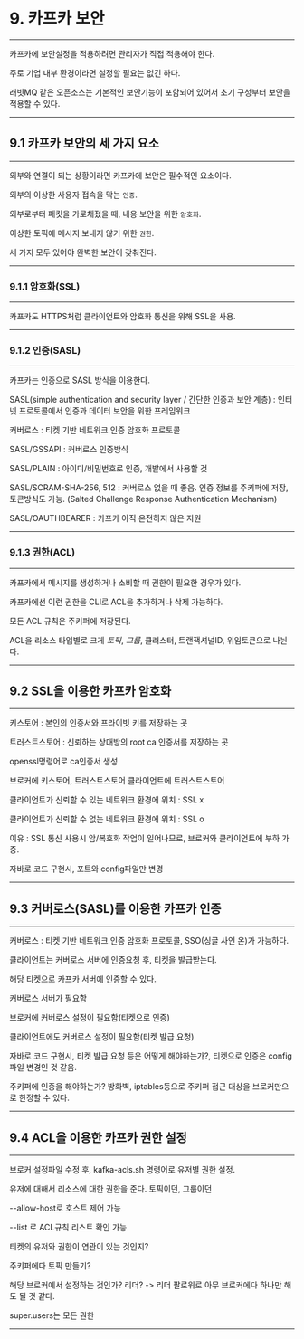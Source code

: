 # 9. 카프카 보안

---
카프카에 보안설정을 적용하려면 관리자가 직접 적용해야 한다.

주로 기업 내부 환경이라면 설정할 필요는 없긴 하다.

래빗MQ 같은 오픈소스는 기본적인 보안기능이 포함되어 있어서 초기 구성부터 보안을 적용할 수 있다.

---
## 9.1 카프카 보안의 세 가지 요소

---
외부와 연결이 되는 상황이라면 카프카에 보안은 필수적인 요소이다.

외부의 이상한 사용자 접속을 막는 `인증`.

외부로부터 패킷을 가로채졌을 때, 내용 보안을 위한 `암호화`.

이상한 토픽에 메시지 보내지 않기 위한 `권한`.

세 가지 모두 있어야 완벽한 보안이 갖춰진다.

---
### 9.1.1 암호화(SSL)

---
카프카도 HTTPS처럼 클라이언트와 암호화 통신을 위해 SSL을 사용.


---
### 9.1.2 인증(SASL)

---

카프카는 인증으로 SASL 방식을 이용한다.

SASL(simple authentication and security layer / 간단한 인증과 보안 계층) : 인터넷 프로토콜에서 인증과 데이터 보안을 위한 프레임워크

커버로스 : 티켓 기반 네트워크 인증 암호화 프로토콜

SASL/GSSAPI : 커버로스 인증방식

SASL/PLAIN : 아이디/비밀번호로 인증, 개발에서 사용할 것

SASL/SCRAM-SHA-256, 512 : 커버로스 없을 때 좋음. 인증 정보를 주키퍼에 저장, 토큰방식도 가능. (Salted Challenge Response Authentication Mechanism)

SASL/OAUTHBEARER : 카프카 아직 온전하지 않은 지원

---
### 9.1.3 권한(ACL)

---
카프카에서 메시지를 생성하거나 소비할 때 권한이 필요한 경우가 있다.

카프카에선 이런 권한을 CLI로 ACL을 추가하거나 삭제 가능하다.

모든 ACL 규칙은 주키퍼에 저장된다.

ACL을 리소스 타입별로 크게 _토픽_, _그룹_, 클러스터, 트랜잭셔널ID, 위임토큰으로 나뉜다.


---
## 9.2 SSL을 이용한 카프카 암호화

---
키스토어 : 본인의 인증서와 프라이빗 키를 저장하는 곳

트러스트스토어 : 신뢰하는 상대방의 root ca 인증서를 저장하는 곳

openssl명령어로 ca인증서 생성

브로커에 키스토어, 트러스트스토어
클라이언트에 트러스트스토어

클라이언트가 신뢰할 수 있는 네트워크 환경에 위치 : SSL x

클라이언트가 신뢰할 수 없는 네트워크 환경에 위치 : SSL o

이유 : SSL 통신 사용시 암/복호화 작업이 일어나므로, 브로커와 클라이언트에 부하 가중.

자바로 코드 구현시, 포트와 config파일만 변경

---
## 9.3 커버로스(SASL)를 이용한 카프카 인증

---
커버로스 : 티켓 기반 네트워크 인증 암호화 프로토콜, SSO(싱글 사인 온)가 가능하다.

클라이언트는 커버로스 서버에 인증요청 후, 티켓을 발급받는다.

해당 티켓으로 카프카 서버에 인증할 수 있다.

커버로스 서버가 필요함

브로커에 커버로스 설정이 필요함(티켓으로 인증)

클라이언트에도 커버로스 설정이 필요함(티켓 발급 요청)

자바로 코드 구현시, 티켓 발급 요청 등은 어떻게 해야하는가?, 티켓으로 인증은 config파일 변경인 것 같음.

주키퍼에 인증을 해야하는가? 방화벽, iptables등으로 주키퍼 접근 대상을 브로커만으로 한정할 수 있다.

---
## 9.4 ACL을 이용한 카프카 권한 설정

---
브로커 설정파일 수정 후, kafka-acls.sh 명령어로 유저별 권한 설정.

유저에 대해서 리소스에 대한 권한을 준다. 토픽이던, 그룹이던

--allow-host로 호스트 제어 가능

--list 로 ACL규칙 리스트 확인 가능

티켓의 유저와 권한이 연관이 있는 것인지?

주키퍼에다 토픽 만들기?

해당 브로커에서 설정하는 것인가? 리더? -> 리더 팔로워로 아무 브로커에다 하나만 해도 될 것 같다.

super.users는 모든 권한

---
